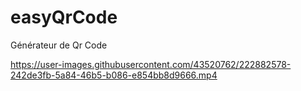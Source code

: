 # easyQrCode
Générateur de Qr Code


https://user-images.githubusercontent.com/43520762/222882578-242de3fb-5a84-46b5-b086-e854bb8d9666.mp4

